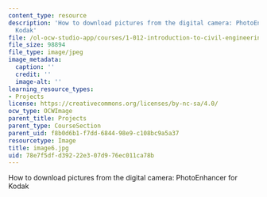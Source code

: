 ```yaml
---
content_type: resource
description: 'How to download pictures from the digital camera: PhotoEnhancer for
  Kodak'
file: /ol-ocw-studio-app/courses/1-012-introduction-to-civil-engineering-design-spring-2002/78e7f5dfd39222e307d976ec011ca78b_image6.jpg
file_size: 98894
file_type: image/jpeg
image_metadata:
  caption: ''
  credit: ''
  image-alt: ''
learning_resource_types:
- Projects
license: https://creativecommons.org/licenses/by-nc-sa/4.0/
ocw_type: OCWImage
parent_title: Projects
parent_type: CourseSection
parent_uid: f8b0d6b1-f7dd-6844-98e9-c108bc9a5a37
resourcetype: Image
title: image6.jpg
uid: 78e7f5df-d392-22e3-07d9-76ec011ca78b
---
```

How to download pictures from the digital camera: PhotoEnhancer for Kodak